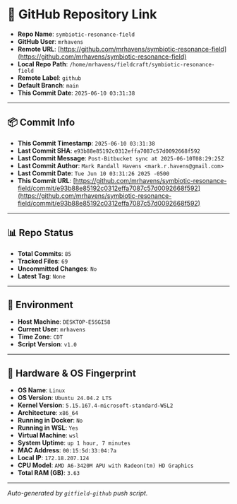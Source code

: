 # 🔗 GitHub Repository Link

- **Repo Name**: `symbiotic-resonance-field`
- **GitHub User**: `mrhavens`
- **Remote URL**: [https://github.com/mrhavens/symbiotic-resonance-field](https://github.com/mrhavens/symbiotic-resonance-field)
- **Local Repo Path**: `/home/mrhavens/fieldcraft/symbiotic-resonance-field`
- **Remote Label**: `github`
- **Default Branch**: `main`
- **This Commit Date**: `2025-06-10 03:31:38`

---

## 📦 Commit Info

- **This Commit Timestamp**: `2025-06-10 03:31:38`
- **Last Commit SHA**: `e93b88e85192c0312effa7087c57d0092668f592`
- **Last Commit Message**: `Post-Bitbucket sync at 2025-06-10T08:29:25Z`
- **Last Commit Author**: `Mark Randall Havens <mark.r.havens@gmail.com>`
- **Last Commit Date**: `Tue Jun 10 03:31:26 2025 -0500`
- **This Commit URL**: [https://github.com/mrhavens/symbiotic-resonance-field/commit/e93b88e85192c0312effa7087c57d0092668f592](https://github.com/mrhavens/symbiotic-resonance-field/commit/e93b88e85192c0312effa7087c57d0092668f592)

---

## 📊 Repo Status

- **Total Commits**: `85`
- **Tracked Files**: `69`
- **Uncommitted Changes**: `No`
- **Latest Tag**: `None`

---

## 🧭 Environment

- **Host Machine**: `DESKTOP-E5SGI58`
- **Current User**: `mrhavens`
- **Time Zone**: `CDT`
- **Script Version**: `v1.0`

---

## 🧬 Hardware & OS Fingerprint

- **OS Name**: `Linux`
- **OS Version**: `Ubuntu 24.04.2 LTS`
- **Kernel Version**: `5.15.167.4-microsoft-standard-WSL2`
- **Architecture**: `x86_64`
- **Running in Docker**: `No`
- **Running in WSL**: `Yes`
- **Virtual Machine**: `wsl`
- **System Uptime**: `up 1 hour, 7 minutes`
- **MAC Address**: `00:15:5d:33:04:7a`
- **Local IP**: `172.18.207.124`
- **CPU Model**: `AMD A6-3420M APU with Radeon(tm) HD Graphics`
- **Total RAM (GB)**: `3.63`

---

_Auto-generated by `gitfield-github` push script._
